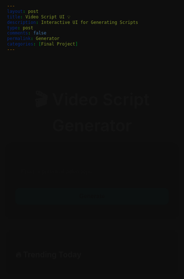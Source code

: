 ```yaml
---
layout: post
title: Video Script UI 💡
description: Interactive UI for Generating Scripts
type: post
comments: false
permalink: Generator
categories: [Final Project]
---
```



<html lang="en">
<head>
  <meta charset="UTF-8">
  <title>Video Script Generator</title>
  <link href="https://fonts.googleapis.com/css2?family=Inter:wght@400;600&display=swap" rel="stylesheet">
  <style>
    html, body {
    margin: 0;
    padding: 60px 20px;
    font-family: 'Inter', sans-serif;
    color: white;
    background: #0e0e0e;
    overflow-x: hidden;
    min-height: 100vh;
    position: relative;
    box-sizing: border-box;
    }

    canvas#background {
      position: fixed;
      top: 0;
      left: 0;
      z-index: -10;
      width: 100%;
      height: 100%;
    }

    h1 {
      font-size: 2.8rem;
      font-weight: 600;
      margin-bottom: 20px;
      text-align: center;
      color: #ffffff;
      animation: fadeIn 1.2s ease;
    }

    .glass-card {
      background: rgba(255, 255, 255, 0.06);
      backdrop-filter: blur(15px);
      border-radius: 20px;
      padding: 40px 30px;
      width: 90%;
      max-width: 480px;
      box-shadow: 0 8px 40px rgba(0, 0, 0, 0.3);
      text-align: center;
      animation: fadeIn 1.5s ease;
    }

    input {
      width: 100%;
      padding: 14px;
      margin-top: 15px;
      font-size: 1rem;
      border-radius: 10px;
      border: 1px solid rgba(255, 255, 255, 0.2);
      background-color: rgba(255, 255, 255, 0.05);
      color: white;
      outline: none;
      transition: 0.3s ease;
    }

    input::placeholder {
      color: #ccc;
    }

    input:focus {
      border-color: #00ffe7;
      background-color: rgba(255, 255, 255, 0.08);
    }

    .submit-btn {
      margin-top: 20px;
      width: 100%;
      padding: 14px;
      font-size: 1rem;
      font-weight: bold;
      border: none;
      border-radius: 10px;
      background: linear-gradient(135deg, #00ffe7, #00d4ff);
      color: black;
      cursor: pointer;
      transition: transform 0.2s ease;
    }

    .submit-btn:hover {
      transform: scale(1.03);
    }

    .card-result {
      margin-top: 30px;
      padding: 25px;
      border-radius: 15px;
      background: rgba(255, 255, 255, 0.07);
      backdrop-filter: blur(10px);
      color: white;
      text-align: left;
      animation: fadeIn 1s ease;
      width: 90%;
      max-width: 600px;
    }

    .card-result a {
      text-decoration: none;
      color: #00ffe7;
      font-weight: bold;
    }

    @keyframes fadeIn {
      from { opacity: 0; transform: translateY(20px); }
      to { opacity: 1; transform: translateY(0); }
    }

    @media screen and (max-width: 600px) {
      h1 { font-size: 2rem; }
      .glass-card { padding: 25px 20px; }
    }

    .main-content {
    display: flex;
    flex-direction: column;
    align-items: center;
    max-width: 1000px;
    margin: 0 auto;
    }

    .loader {
    border: 4px solid rgba(255, 255, 255, 0.1);
    border-top: 4px solid #00ffe7;
    border-radius: 50%;
    width: 26px;
    height: 26px;
    animation: spin 1s linear infinite;
    display: inline-block;
    vertical-align: middle;
    margin-left: 10px;
    }

    @keyframes spin {
    0% { transform: rotate(0deg); }
    100% { transform: rotate(360deg); }
    }


  </style>
</head>
<body>

<canvas id="background"></canvas>

<div class="main-content">
  <h1>🎬 Video Script Generator</h1>
  <div class="glass-card">
    <input type="text" id="keywordInput" placeholder="Enter a potential video topic" />
    <button class="submit-btn" id="generateBtn" onclick="submitKeyword()">Generate</button>
    </div>
  <div class="card-result" id="trendingSection">
  <h2>🔥 Trending Today</h2>
  <ul id="trendingList"></ul>
    </div>
  <div id="scriptsContainer"></div>
</div>


<script>
  const sheetURL = "https://opensheet.vercel.app/15jwGTstUvwavtcD44ZNMk6RDOs2y7zcn3hHFvvw691M/Sheet1";
  const webhookURL = "https://hook.us2.make.com/nqoi4abb8zblgrchy7y9vosnqhrs1pes";

  function clean(str) {
    return str?.toLowerCase().replace(/^['"`“”‘’]+|['"`“”‘’]+$/g, '').replace(/\s+/g, ' ').replace(/[\u200B-\u200D\uFEFF]/g, '').trim();
  }

  async function submitKeyword() {
        const inputEl = document.getElementById("keywordInput");
        const btnEl = document.getElementById("generateBtn");
        const keyword = clean(inputEl.value);
        const container = document.getElementById("scriptsContainer");

        if (!keyword) return alert("Please enter a keyword.");

        // Show loading state
        btnEl.disabled = true;
        btnEl.innerHTML = `Generating <span class="loader"></span>`;

        // Send to webhook
        await fetch(webhookURL, {
            method: "POST",
            headers: { "Content-Type": "application/json" },
            body: JSON.stringify({ keyword })
        });

        // Estimate new row number
        let estimatedRow = "a new row";
        try {
            const res = await fetch(sheetURL);
            const data = await res.json();
            estimatedRow = `Row ${data.length + 1}`;
        } catch (err) {
            console.warn("Unable to fetch sheet data.");
        }

        // Show result
        container.innerHTML = `
            <div class="card-result">
            <h2>✅ Request Sent</h2>
            <p>Your script is being generated.</p>
            <p><strong>Check:</strong> ${estimatedRow}</p>
            <a href="https://docs.google.com/spreadsheets/d/15jwGTstUvwavtcD44ZNMk6RDOs2y7zcn3hHFvvw691M/edit#gid=0" target="_blank">📄 View Script on Google Sheets</a>
            </div>
        `;

        // Optional: Reset button after 2s
        setTimeout(() => {
            btnEl.disabled = false;
            btnEl.innerHTML = "Generate";
            inputEl.value = "";
        }, 2000);
    }

</script>

<!-- 🎇 Fullscreen Animated Particles Background -->
<script>
  const canvas = document.getElementById("background");
  const ctx = canvas.getContext("2d");
  let width = canvas.width = window.innerWidth;
  let height = canvas.height = window.innerHeight;

  window.addEventListener("resize", () => {
    width = canvas.width = window.innerWidth;
    height = canvas.height = window.innerHeight;
    initParticles();
  });

  let particles = [];
  const colors = ['#00ffe7', '#00d4ff', '#a5f3fc', '#67e8f9'];

  function initParticles() {
    particles = [];
    for (let i = 0; i < 100; i++) {
      particles.push({
        x: Math.random() * width,
        y: Math.random() * height,
        radius: Math.random() * 2 + 1,
        dx: (Math.random() - 0.5) * 0.7,
        dy: (Math.random() - 0.5) * 0.7,
        color: colors[Math.floor(Math.random() * colors.length)]
      });
    }
  }

  function animate() {
    ctx.clearRect(0, 0, width, height);
    particles.forEach(p => {
      p.x += p.dx;
      p.y += p.dy;

      if (p.x < 0 || p.x > width) p.dx *= -1;
      if (p.y < 0 || p.y > height) p.dy *= -1;

      ctx.beginPath();
      ctx.arc(p.x, p.y, p.radius, 0, Math.PI * 2);
      ctx.fillStyle = p.color;
      ctx.fill();
    });

    requestAnimationFrame(animate);
  }

  initParticles();
  animate();
</script>

<script>
  const trendsWebhook = "https://hook.us2.make.com/nfg5v5s414bmvb08oxxlbyeb2acc8byc";

  async function loadTrendingVideos() {
    const list = document.getElementById("trendingList");
    list.innerHTML = "<li>Loading trends...</li>";

    try {
      const res = await fetch(trendsWebhook);
      const text = await res.text();

      // Fix invalid JSON manually
      let trends = [];

      // Try to extract all valid object blocks from the malformed JSON
      const regex = /{[^{}]*"text"[^{}]*"diggCount"[^{}]*"webVideoUrl"[^{}]*}/g;
      const matches = text.match(regex);

      if (matches) {
        trends = matches.map(str => {
          try {
            return JSON.parse(
              str
                .replace(/([{,])\s*([a-zA-Z0-9_]+)\s*:/g, '$1"$2":') // quote keys
                .replace(/:\s*'([^']+)'/g, ': "$1"') // single quotes to double
                .replace(/:\s*“([^”]+)”/g, ': "$1"') // fancy quotes
                .replace(/:\s*”([^“]+)“/g, ': "$1"') // reverse fancy quotes
            );
          } catch (e) {
            return null;
          }
        }).filter(Boolean);
      }

      if (trends.length === 0) {
        list.innerHTML = "<li>No trends available right now.</li>";
        return;
      }

      list.innerHTML = trends.slice(0, 5).map(t => `
        <li>
          <a href="${t.webVideoUrl}" target="_blank">
            🎥 ${t.text}<br>❤️ ${t.diggCount?.toLocaleString?.() || 0}
          </a>
        </li>
      `).join("");

    } catch (err) {
      list.innerHTML = "<li>Unable to load trends.</li>";
      console.error("Trend load error:", err);
    }
  }

  loadTrendingVideos();
</script>



</body>
</html>
